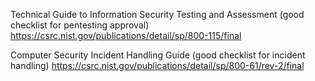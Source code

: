 Technical Guide to Information Security Testing and Assessment (good checklist for pentesting approval)   
https://csrc.nist.gov/publications/detail/sp/800-115/final

Computer Security Incident Handling Guide (good checklist for incident handling) 
https://csrc.nist.gov/publications/detail/sp/800-61/rev-2/final  
